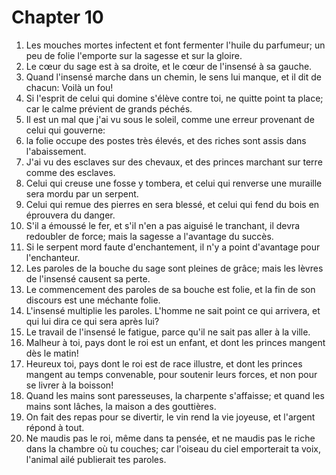 # Chapter 10

1. Les mouches mortes infectent et font fermenter l'huile du parfumeur; un peu de folie l'emporte sur la sagesse et sur la gloire.
2. Le cœur du sage est à sa droite, et le cœur de l'insensé à sa gauche.
3. Quand l'insensé marche dans un chemin, le sens lui manque, et il dit de chacun: Voilà un fou!
4. Si l'esprit de celui qui domine s'élève contre toi, ne quitte point ta place; car le calme prévient de grands péchés.
5. Il est un mal que j'ai vu sous le soleil, comme une erreur provenant de celui qui gouverne:
6. la folie occupe des postes très élevés, et des riches sont assis dans l'abaissement.
7. J'ai vu des esclaves sur des chevaux, et des princes marchant sur terre comme des esclaves.
8. Celui qui creuse une fosse y tombera, et celui qui renverse une muraille sera mordu par un serpent.
9. Celui qui remue des pierres en sera blessé, et celui qui fend du bois en éprouvera du danger.
10. S'il a émoussé le fer, et s'il n'en a pas aiguisé le tranchant, il devra redoubler de force; mais la sagesse a l'avantage du succès.
11. Si le serpent mord faute d'enchantement, il n'y a point d'avantage pour l'enchanteur.
12. Les paroles de la bouche du sage sont pleines de grâce; mais les lèvres de l'insensé causent sa perte.
13. Le commencement des paroles de sa bouche est folie, et la fin de son discours est une méchante folie.
14. L'insensé multiplie les paroles. L'homme ne sait point ce qui arrivera, et qui lui dira ce qui sera après lui?
15. Le travail de l'insensé le fatigue, parce qu'il ne sait pas aller à la ville.
16. Malheur à toi, pays dont le roi est un enfant, et dont les princes mangent dès le matin!
17. Heureux toi, pays dont le roi est de race illustre, et dont les princes mangent au temps convenable, pour soutenir leurs forces, et non pour se livrer à la boisson!
18. Quand les mains sont paresseuses, la charpente s'affaisse; et quand les mains sont lâches, la maison a des gouttières.
19. On fait des repas pour se divertir, le vin rend la vie joyeuse, et l'argent répond à tout.
20. Ne maudis pas le roi, même dans ta pensée, et ne maudis pas le riche dans la chambre où tu couches; car l'oiseau du ciel emporterait ta voix, l'animal ailé publierait tes paroles.

